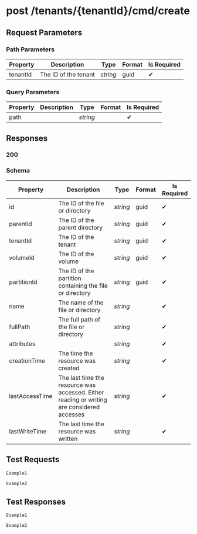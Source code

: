 # **post**   /tenants/{tenantId}/cmd/create

## __Request Parameters__

### Path Parameters

   | Property | Description          | Type     | Format | Is Required |
   | -------- | -------------------- | -------- | ------ | ----------- |
   | tenantId | The ID of the tenant | _string_ | guid   | ✔           |

### Query Parameters

 | Property | Description | Type     | Format | Is Required |
 | -------- | ----------- | -------- | ------ | ----------- |
 | path     |             | _string_ |        | ✔           |

## __Responses__

### __200__

### Schema

| Property       | Description                                                                                | Type     | Format | Is Required |
| -------------- | ------------------------------------------------------------------------------------------ | -------- | ------ | ----------- |
| id             | The ID of the file or directory                                                            | _string_ | guid   | ✔           |
| parentid       | The ID of the parent directory                                                             | _string_ | guid   | ✔           |
| tenantId       | The ID of the tenant                                                                       | _string_ | guid   | ✔           |
| volumeId       | The ID of the volume                                                                       | _string_ | guid   | ✔           |
| partitionId    | The ID of the partition containing the file or directory                                   | _string_ | guid   | ✔           |
| name           | The name of the file or directory                                                          | _string_ |        | ✔           |
| fullPath       | The full path of the file or directory                                                     | _string_ |        | ✔           |
| attributes     |                                                                                            | _string_ |        | ✔           |
| creationTime   | The time the resource was created                                                          | _string_ |        | ✔           |
| lastAccessTime | The last time the resource was accessed. Either reading or writing are considered accesses | _string_ |        | ✔           |
| lastWriteTime  | The last time the resource was written                                                     | _string_ |        | ✔           |


## __Test Requests__

```cURL tab= 
Example1
```

```C# tab=
Example2
```

## __Test Responses__

```cURL tab= 
Example1
```

```C# tab=
Example2
```
